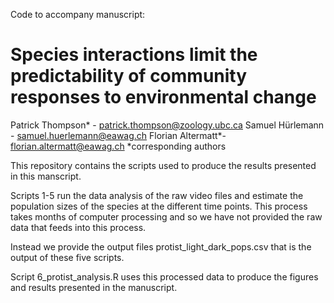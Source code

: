Code to accompany manuscript:
# Species interactions limit the predictability of community responses to environmental change

Patrick Thompson* - patrick.thompson@zoology.ubc.ca
Samuel Hürlemann - samuel.huerlemann@eawag.ch
Florian Altermatt*- florian.altermatt@eawag.ch
*corresponding authors 

This repository contains the scripts used to produce the results presented in this manscript. 

Scripts 1-5 run the data analysis of the raw video files and estimate the population sizes of the species at the different time points. This process takes months of computer processing and so we have not provided the raw data that feeds into this process. 

Instead we provide the output files protist_light_dark_pops.csv that is the output of these five scripts. 

Script 6_protist_analysis.R uses this processed data to produce the figures and results presented in the manuscript.
